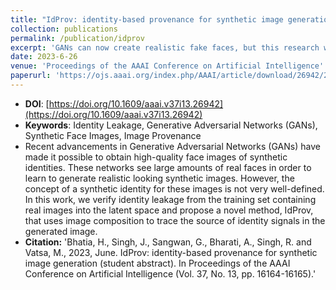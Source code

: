 ```yaml
---
title: "IdProv: identity-based provenance for synthetic image generation (student abstract)"
collection: publications
permalink: /publication/idprov
excerpt: 'GANs can now create realistic fake faces, but this research work explores how to track identity information leakage from real training data to the synthetic images.'
date: 2023-6-26
venue: 'Proceedings of the AAAI Conference on Artificial Intelligence'
paperurl: 'https://ojs.aaai.org/index.php/AAAI/article/download/26942/26714'
---
```


- **DOI**: [https://doi.org/10.1609/aaai.v37i13.26942](https://doi.org/10.1609/aaai.v37i13.26942)
- **Keywords**: Identity Leakage, Generative Adversarial Networks (GANs), Synthetic Face Images, Image Provenance
- Recent advancements in Generative Adversarial Networks (GANs) have made it possible to obtain high-quality face images of synthetic identities. These networks see large amounts of real faces in order to learn to generate realistic looking synthetic images. However, the concept of a synthetic identity for these images is not very well-defined. In this work, we verify identity leakage from the training set containing real images into the latent space and propose a novel method, IdProv, that uses image composition to trace the source of identity signals in the generated image.
- **Citation:** 'Bhatia, H., Singh, J., Sangwan, G., Bharati, A., Singh, R. and Vatsa, M., 2023, June. IdProv: identity-based provenance for synthetic image generation (student abstract). In Proceedings of the AAAI Conference on Artificial Intelligence (Vol. 37, No. 13, pp. 16164-16165).'
